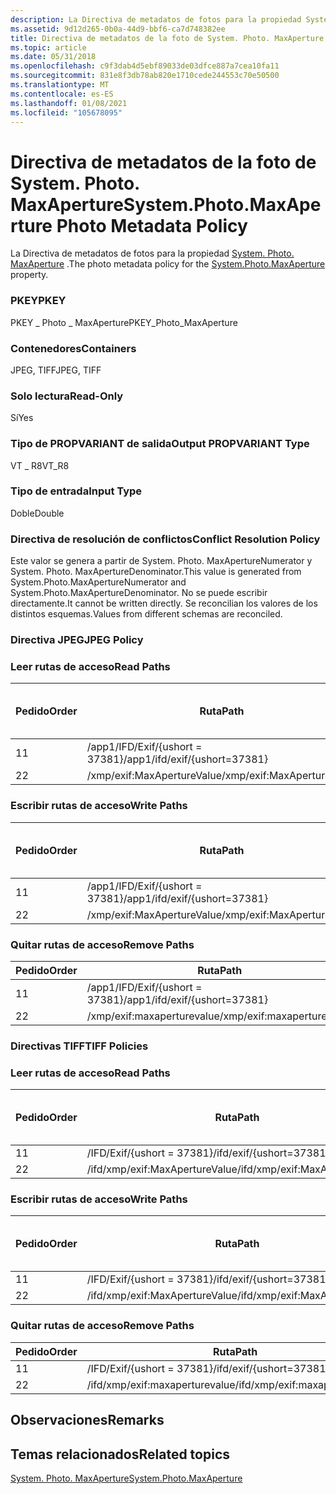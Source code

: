 ```yaml
---
description: La Directiva de metadatos de fotos para la propiedad System. Photo. MaxAperture.
ms.assetid: 9d12d265-0b0a-44d9-bbf6-ca7d748382ee
title: Directiva de metadatos de la foto de System. Photo. MaxAperture
ms.topic: article
ms.date: 05/31/2018
ms.openlocfilehash: c9f3dab4d5ebf89033de03dfce887a7cea10fa11
ms.sourcegitcommit: 831e8f3db78ab820e1710cede244553c70e50500
ms.translationtype: MT
ms.contentlocale: es-ES
ms.lasthandoff: 01/08/2021
ms.locfileid: "105678095"
---
```

# <a name="systemphotomaxaperture-photo-metadata-policy"></a><span data-ttu-id="7c8af-103">Directiva de metadatos de la foto de System. Photo. MaxAperture</span><span class="sxs-lookup"><span data-stu-id="7c8af-103">System.Photo.MaxAperture Photo Metadata Policy</span></span>

<span data-ttu-id="7c8af-104">La Directiva de metadatos de fotos para la propiedad [System. Photo. MaxAperture](../properties/props-system-photo-maxaperture.md) .</span><span class="sxs-lookup"><span data-stu-id="7c8af-104">The photo metadata policy for the [System.Photo.MaxAperture](../properties/props-system-photo-maxaperture.md) property.</span></span>

### <a name="pkey"></a><span data-ttu-id="7c8af-105">PKEY</span><span class="sxs-lookup"><span data-stu-id="7c8af-105">PKEY</span></span>

<span data-ttu-id="7c8af-106">PKEY \_ Photo \_ MaxAperture</span><span class="sxs-lookup"><span data-stu-id="7c8af-106">PKEY\_Photo\_MaxAperture</span></span>

### <a name="containers"></a><span data-ttu-id="7c8af-107">Contenedores</span><span class="sxs-lookup"><span data-stu-id="7c8af-107">Containers</span></span>

<span data-ttu-id="7c8af-108">JPEG, TIFF</span><span class="sxs-lookup"><span data-stu-id="7c8af-108">JPEG, TIFF</span></span>

### <a name="read-only"></a><span data-ttu-id="7c8af-109">Solo lectura</span><span class="sxs-lookup"><span data-stu-id="7c8af-109">Read-Only</span></span>

<span data-ttu-id="7c8af-110">Sí</span><span class="sxs-lookup"><span data-stu-id="7c8af-110">Yes</span></span>

### <a name="output-propvariant-type"></a><span data-ttu-id="7c8af-111">Tipo de PROPVARIANT de salida</span><span class="sxs-lookup"><span data-stu-id="7c8af-111">Output PROPVARIANT Type</span></span>

<span data-ttu-id="7c8af-112">VT \_ R8</span><span class="sxs-lookup"><span data-stu-id="7c8af-112">VT\_R8</span></span>

### <a name="input-type"></a><span data-ttu-id="7c8af-113">Tipo de entrada</span><span class="sxs-lookup"><span data-stu-id="7c8af-113">Input Type</span></span>

<span data-ttu-id="7c8af-114">Doble</span><span class="sxs-lookup"><span data-stu-id="7c8af-114">Double</span></span>

### <a name="conflict-resolution-policy"></a><span data-ttu-id="7c8af-115">Directiva de resolución de conflictos</span><span class="sxs-lookup"><span data-stu-id="7c8af-115">Conflict Resolution Policy</span></span>

<span data-ttu-id="7c8af-116">Este valor se genera a partir de System. Photo. MaxApertureNumerator y System. Photo. MaxApertureDenominator.</span><span class="sxs-lookup"><span data-stu-id="7c8af-116">This value is generated from System.Photo.MaxApertureNumerator and System.Photo.MaxApertureDenominator.</span></span> <span data-ttu-id="7c8af-117">No se puede escribir directamente.</span><span class="sxs-lookup"><span data-stu-id="7c8af-117">It cannot be written directly.</span></span> <span data-ttu-id="7c8af-118">Se reconcilian los valores de los distintos esquemas.</span><span class="sxs-lookup"><span data-stu-id="7c8af-118">Values from different schemas are reconciled.</span></span>

### <a name="jpeg-policy"></a><span data-ttu-id="7c8af-119">Directiva JPEG</span><span class="sxs-lookup"><span data-stu-id="7c8af-119">JPEG Policy</span></span>

### <a name="read-paths"></a><span data-ttu-id="7c8af-120">Leer rutas de acceso</span><span class="sxs-lookup"><span data-stu-id="7c8af-120">Read Paths</span></span>



| <span data-ttu-id="7c8af-121">Pedido</span><span class="sxs-lookup"><span data-stu-id="7c8af-121">Order</span></span> | <span data-ttu-id="7c8af-122">Ruta</span><span class="sxs-lookup"><span data-stu-id="7c8af-122">Path</span></span>                          | <span data-ttu-id="7c8af-123">Formato de disco</span><span class="sxs-lookup"><span data-stu-id="7c8af-123">Disk Format</span></span> |
|-------|-------------------------------|-------------|
| <span data-ttu-id="7c8af-124">1</span><span class="sxs-lookup"><span data-stu-id="7c8af-124">1</span></span>     | <span data-ttu-id="7c8af-125">/app1/IFD/Exif/{ushort = 37381}</span><span class="sxs-lookup"><span data-stu-id="7c8af-125">/app1/ifd/exif/{ushort=37381}</span></span> |             |
| <span data-ttu-id="7c8af-126">2</span><span class="sxs-lookup"><span data-stu-id="7c8af-126">2</span></span>     | <span data-ttu-id="7c8af-127">/xmp/exif:MaxApertureValue</span><span class="sxs-lookup"><span data-stu-id="7c8af-127">/xmp/exif:MaxApertureValue</span></span>    |             |



 

### <a name="write-paths"></a><span data-ttu-id="7c8af-128">Escribir rutas de acceso</span><span class="sxs-lookup"><span data-stu-id="7c8af-128">Write Paths</span></span>



| <span data-ttu-id="7c8af-129">Pedido</span><span class="sxs-lookup"><span data-stu-id="7c8af-129">Order</span></span> | <span data-ttu-id="7c8af-130">Ruta</span><span class="sxs-lookup"><span data-stu-id="7c8af-130">Path</span></span>                          | <span data-ttu-id="7c8af-131">Formato de disco</span><span class="sxs-lookup"><span data-stu-id="7c8af-131">Disk Format</span></span> |
|-------|-------------------------------|-------------|
| <span data-ttu-id="7c8af-132">1</span><span class="sxs-lookup"><span data-stu-id="7c8af-132">1</span></span>     | <span data-ttu-id="7c8af-133">/app1/IFD/Exif/{ushort = 37381}</span><span class="sxs-lookup"><span data-stu-id="7c8af-133">/app1/ifd/exif/{ushort=37381}</span></span> |             |
| <span data-ttu-id="7c8af-134">2</span><span class="sxs-lookup"><span data-stu-id="7c8af-134">2</span></span>     | <span data-ttu-id="7c8af-135">/xmp/exif:MaxApertureValue</span><span class="sxs-lookup"><span data-stu-id="7c8af-135">/xmp/exif:MaxApertureValue</span></span>    |             |



 

### <a name="remove-paths"></a><span data-ttu-id="7c8af-136">Quitar rutas de acceso</span><span class="sxs-lookup"><span data-stu-id="7c8af-136">Remove Paths</span></span>



| <span data-ttu-id="7c8af-137">Pedido</span><span class="sxs-lookup"><span data-stu-id="7c8af-137">Order</span></span> | <span data-ttu-id="7c8af-138">Ruta</span><span class="sxs-lookup"><span data-stu-id="7c8af-138">Path</span></span>                          |
|-------|-------------------------------|
| <span data-ttu-id="7c8af-139">1</span><span class="sxs-lookup"><span data-stu-id="7c8af-139">1</span></span>     | <span data-ttu-id="7c8af-140">/app1/IFD/Exif/{ushort = 37381}</span><span class="sxs-lookup"><span data-stu-id="7c8af-140">/app1/ifd/exif/{ushort=37381}</span></span> |
| <span data-ttu-id="7c8af-141">2</span><span class="sxs-lookup"><span data-stu-id="7c8af-141">2</span></span>     | <span data-ttu-id="7c8af-142">/xmp/exif:maxaperturevalue</span><span class="sxs-lookup"><span data-stu-id="7c8af-142">/xmp/exif:maxaperturevalue</span></span>    |



 

### <a name="tiff-policies"></a><span data-ttu-id="7c8af-143">Directivas TIFF</span><span class="sxs-lookup"><span data-stu-id="7c8af-143">TIFF Policies</span></span>

### <a name="read-paths"></a><span data-ttu-id="7c8af-144">Leer rutas de acceso</span><span class="sxs-lookup"><span data-stu-id="7c8af-144">Read Paths</span></span>



| <span data-ttu-id="7c8af-145">Pedido</span><span class="sxs-lookup"><span data-stu-id="7c8af-145">Order</span></span> | <span data-ttu-id="7c8af-146">Ruta</span><span class="sxs-lookup"><span data-stu-id="7c8af-146">Path</span></span>                           | <span data-ttu-id="7c8af-147">Formato de disco</span><span class="sxs-lookup"><span data-stu-id="7c8af-147">Disk Format</span></span> |
|-------|--------------------------------|-------------|
| <span data-ttu-id="7c8af-148">1</span><span class="sxs-lookup"><span data-stu-id="7c8af-148">1</span></span>     | <span data-ttu-id="7c8af-149">/IFD/Exif/{ushort = 37381}</span><span class="sxs-lookup"><span data-stu-id="7c8af-149">/ifd/exif/{ushort=37381}</span></span>       |             |
| <span data-ttu-id="7c8af-150">2</span><span class="sxs-lookup"><span data-stu-id="7c8af-150">2</span></span>     | <span data-ttu-id="7c8af-151">/ifd/xmp/exif:MaxApertureValue</span><span class="sxs-lookup"><span data-stu-id="7c8af-151">/ifd/xmp/exif:MaxApertureValue</span></span> |             |



 

### <a name="write-paths"></a><span data-ttu-id="7c8af-152">Escribir rutas de acceso</span><span class="sxs-lookup"><span data-stu-id="7c8af-152">Write Paths</span></span>



| <span data-ttu-id="7c8af-153">Pedido</span><span class="sxs-lookup"><span data-stu-id="7c8af-153">Order</span></span> | <span data-ttu-id="7c8af-154">Ruta</span><span class="sxs-lookup"><span data-stu-id="7c8af-154">Path</span></span>                           | <span data-ttu-id="7c8af-155">Formato de disco</span><span class="sxs-lookup"><span data-stu-id="7c8af-155">Disk Format</span></span> |
|-------|--------------------------------|-------------|
| <span data-ttu-id="7c8af-156">1</span><span class="sxs-lookup"><span data-stu-id="7c8af-156">1</span></span>     | <span data-ttu-id="7c8af-157">/IFD/Exif/{ushort = 37381}</span><span class="sxs-lookup"><span data-stu-id="7c8af-157">/ifd/exif/{ushort=37381}</span></span>       |             |
| <span data-ttu-id="7c8af-158">2</span><span class="sxs-lookup"><span data-stu-id="7c8af-158">2</span></span>     | <span data-ttu-id="7c8af-159">/ifd/xmp/exif:MaxApertureValue</span><span class="sxs-lookup"><span data-stu-id="7c8af-159">/ifd/xmp/exif:MaxApertureValue</span></span> |             |



 

### <a name="remove-paths"></a><span data-ttu-id="7c8af-160">Quitar rutas de acceso</span><span class="sxs-lookup"><span data-stu-id="7c8af-160">Remove Paths</span></span>



| <span data-ttu-id="7c8af-161">Pedido</span><span class="sxs-lookup"><span data-stu-id="7c8af-161">Order</span></span> | <span data-ttu-id="7c8af-162">Ruta</span><span class="sxs-lookup"><span data-stu-id="7c8af-162">Path</span></span>                           |
|-------|--------------------------------|
| <span data-ttu-id="7c8af-163">1</span><span class="sxs-lookup"><span data-stu-id="7c8af-163">1</span></span>     | <span data-ttu-id="7c8af-164">/IFD/Exif/{ushort = 37381}</span><span class="sxs-lookup"><span data-stu-id="7c8af-164">/ifd/exif/{ushort=37381}</span></span>       |
| <span data-ttu-id="7c8af-165">2</span><span class="sxs-lookup"><span data-stu-id="7c8af-165">2</span></span>     | <span data-ttu-id="7c8af-166">/ifd/xmp/exif:maxaperturevalue</span><span class="sxs-lookup"><span data-stu-id="7c8af-166">/ifd/xmp/exif:maxaperturevalue</span></span> |



 

## <a name="remarks"></a><span data-ttu-id="7c8af-167">Observaciones</span><span class="sxs-lookup"><span data-stu-id="7c8af-167">Remarks</span></span>

## <a name="related-topics"></a><span data-ttu-id="7c8af-168">Temas relacionados</span><span class="sxs-lookup"><span data-stu-id="7c8af-168">Related topics</span></span>

<dl> <dt>

[<span data-ttu-id="7c8af-169">System. Photo. MaxAperture</span><span class="sxs-lookup"><span data-stu-id="7c8af-169">System.Photo.MaxAperture</span></span>](../properties/props-system-photo-maxaperture.md)
</dt> </dl>

 

 

